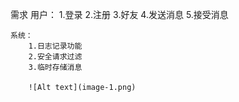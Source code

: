 需求 
    用户：
        1.登录
        2.注册
        3.好友
        4.发送消息
        5.接受消息

    系统：
        1.日志记录功能
        2.安全请求过滤
        3.临时存储消息

        ![Alt text](image-1.png)